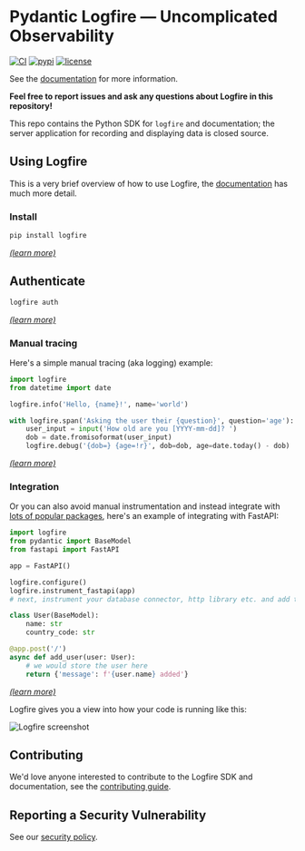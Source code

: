 # Pydantic Logfire — Uncomplicated Observability

[![CI](https://github.com/pydantic/logfire/actions/workflows/main.yml/badge.svg?event=push)](https://github.com/pydantic/logfire/actions?query=event%3Apush+branch%3Amain+workflow%3ACI)
[![pypi](https://img.shields.io/pypi/v/logfire.svg)](https://pypi.python.org/pypi/logfire)
[![license](https://img.shields.io/github/license/pydantic/logfire.svg)](https://github.com/pydantic/logfire/blob/main/LICENSE)

See the [documentation](https://docs.pydantic.dev/logfire/) for more information.

**Feel free to report issues and ask any questions about Logfire in this repository!**

This repo contains the Python SDK for `logfire` and documentation; the server application for recording and displaying data is closed source.

## Using Logfire

This is a very brief overview of how to use Logfire, the [documentation](https://docs.pydantic.dev/logfire/) has much more detail.

### Install

```bash
pip install logfire
```
[_(learn more)_](https://docs.pydantic.dev/logfire/guides/first_steps/#install)

## Authenticate

```bash
logfire auth
```
[_(learn more)_](https://docs.pydantic.dev/logfire/guides/first_steps/#authentication)

### Manual tracing

Here's a simple manual tracing (aka logging) example:

```python
import logfire
from datetime import date

logfire.info('Hello, {name}!', name='world')

with logfire.span('Asking the user their {question}', question='age'):
    user_input = input('How old are you [YYYY-mm-dd]? ')
    dob = date.fromisoformat(user_input)
    logfire.debug('{dob=} {age=!r}', dob=dob, age=date.today() - dob)
```
[_(learn more)_](https://docs.pydantic.dev/logfire/guides/onboarding_checklist/03_add_manual_tracing/)

### Integration

Or you can also avoid manual instrumentation and instead integrate with [lots of popular packages](https://docs.pydantic.dev/logfire/integrations/), here's an example of integrating with FastAPI:

```py
import logfire
from pydantic import BaseModel
from fastapi import FastAPI

app = FastAPI()

logfire.configure()
logfire.instrument_fastapi(app)
# next, instrument your database connector, http library etc. and add the logging handler

class User(BaseModel):
    name: str
    country_code: str

@app.post('/')
async def add_user(user: User):
    # we would store the user here
    return {'message': f'{user.name} added'}
```
[_(learn more)_](https://docs.pydantic.dev/logfire/integrations/fastapi/)

Logfire gives you a view into how your code is running like this:

![Logfire screenshot](https://docs.pydantic.dev/logfire/images/index/logfire-screenshot-fastapi-200.png)

## Contributing

We'd love anyone interested to contribute to the Logfire SDK and documentation, see the [contributing guide](./CONTRIBUTING.md).

## Reporting a Security Vulnerability

See our [security policy](https://github.com/pydantic/.github).
